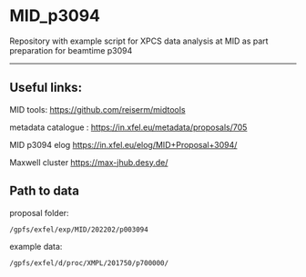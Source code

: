 # MID_p3094
Repository with example script for XPCS data analysis at MID as part preparation for beamtime p3094

-----------------------------

## Useful links: 

MID tools: https://github.com/reiserm/midtools

metadata catalogue : https://in.xfel.eu/metadata/proposals/705

MID p3094 elog https://in.xfel.eu/elog/MID+Proposal+3094/

Maxwell cluster https://max-jhub.desy.de/


## Path to data 

proposal folder:
```bash
/gpfs/exfel/exp/MID/202202/p003094
```

example data:
```bash
/gpfs/exfel/d/proc/XMPL/201750/p700000/
```

